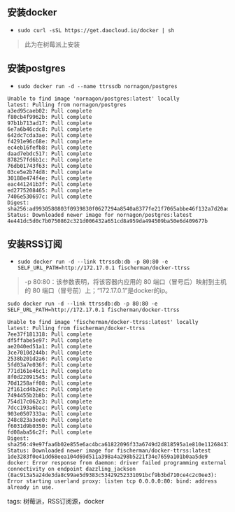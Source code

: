 ## 安装docker
+ `sudo curl -sSL https://get.daocloud.io/docker | sh`
> 此为在树莓派上安装

## 安装postgres
+ `sudo docker run -d --name ttrssdb nornagon/postgres`

```
Unable to find image 'nornagon/postgres:latest' locally
latest: Pulling from nornagon/postgres
a3ed95caeb02: Pull complete 
f80cb4f9962b: Pull complete 
97b1b713ad17: Pull complete 
6e7a6b46cdc8: Pull complete 
642dc7cda3ae: Pull complete 
f4291e96c68e: Pull complete 
ec4eb16fefb8: Pull complete 
daad7ebdc517: Pull complete 
878257fd6b1c: Pull complete 
76db01743f63: Pull complete 
03ce5e2b74d8: Pull complete 
30188e474f4e: Pull complete 
eac441241b3f: Pull complete 
ed2775208465: Pull complete 
7406e530697c: Pull complete 
Digest: sha256:ad9930580803f0939830f0627294a8540a8377fe21f7065abbe46f132a7d20ad
Status: Downloaded newer image for nornagon/postgres:latest
4e441dc5d0c7b0750862c321d006432a651cd8a959da494509ba50e6d409677b
```

## 安装RSS订阅
+ `sudo docker run -d --link ttrssdb:db -p 80:80 -e SELF_URL_PATH=http://172.17.0.1 fischerman/docker-ttrss`
> -p 80:80：该参数表明，将该容器内应用的 80 端口（冒号后）映射到主机的 80 端口（冒号前）上；“172.17.0.1”是docker的ip。

```
sudo docker run -d --link ttrssdb:db -p 80:80 -e SELF_URL_PATH=http://172.17.0.1 fischerman/docker-ttrss

Unable to find image 'fischerman/docker-ttrss:latest' locally
latest: Pulling from fischerman/docker-ttrss
7ee37f181318: Pull complete 
df5ffabe5e97: Pull complete 
ae2040ed51a1: Pull complete 
3ce7010d244b: Pull complete 
2538b201d2a6: Pull complete 
5fd03a7e036f: Pull complete 
771d161e46c1: Pull complete 
8f0d22091545: Pull complete 
70d1258aff08: Pull complete 
2f161cd4b2ec: Pull complete 
7494455b2b8b: Pull complete 
754d17c062c3: Pull complete 
7dcc193a6bac: Pull complete 
903e0507333a: Pull complete 
248c823a3ee0: Pull complete 
f6031d9b0350: Pull complete 
fd08aba56c2f: Pull complete 
Digest: sha256:49e97faa6b02e855e6ac4bca61822096f33a6749d2d818595a1e810e11268437
Status: Downloaded newer image for fischerman/docker-ttrss:latest
1de3283f0e41dd68eea104d69d511a398a4a298b5221f34e7659a101b0aa5de9
docker: Error response from daemon: driver failed programming external connectivity on endpoint dazzling_jackson (8ac913a5a24de3da8c99ae5d9383c53429252331091bcf9b3bd710ce4c2c0ee3): Error starting userland proxy: listen tcp 0.0.0.0:80: bind: address already in use.

```

tags: 树莓派，RSS订阅源，docker
